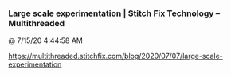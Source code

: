 ﻿

### Large scale experimentation | Stitch Fix Technology – Multithreaded
@ 7/15/20 4:44:58 AM

https://multithreaded.stitchfix.com/blog/2020/07/07/large-scale-experimentation

